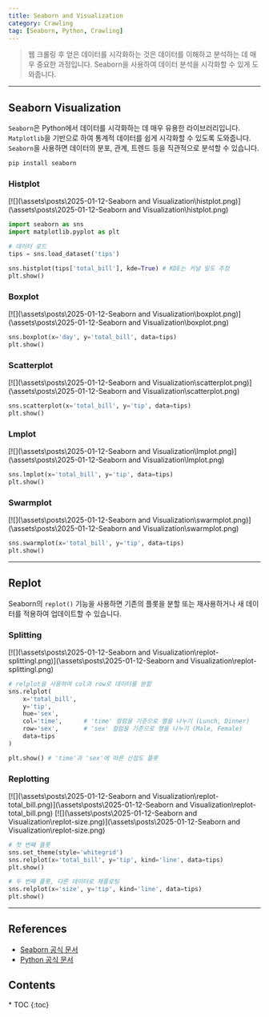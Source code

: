 ```yaml
---
title: Seaborn and Visualization
category: Crawling
tag: [Seaborn, Python, Crawling]
---
```


> 웹 크롤링 후 얻은 데이터를 시각화하는 것은 데이터를 이해하고 분석하는 데 매우 중요한 과정입니다. Seaborn을 사용하여 데이터 분석을 시각화할 수 있게 도와줍니다.

---

## Seaborn Visualization
`Seaborn`은 Python에서 데이터를 시각화하는 데 매우 유용한 라이브러리입니다. `Matplotlib`을 기반으로 하여 통계적 데이터를 쉽게 시각화할 수 있도록 도와줍니다. `Seaborn`을 사용하면 데이터의 분포, 관계, 트렌드 등을 직관적으로 분석할 수 있습니다.

```bash
pip install seaborn
```

### Histplot
[![](\assets\posts\2025-01-12-Seaborn and Visualization\histplot.png)](\assets\posts\2025-01-12-Seaborn and Visualization\histplot.png)
```python
import seaborn as sns
import matplotlib.pyplot as plt

# 데이터 로드
tips = sns.load_dataset('tips')

sns.histplot(tips['total_bill'], kde=True) # KDE는 커널 밀도 추정
plt.show() 
```

### Boxplot
[![](\assets\posts\2025-01-12-Seaborn and Visualization\boxplot.png)](\assets\posts\2025-01-12-Seaborn and Visualization\boxplot.png)
```python
sns.boxplot(x='day', y='total_bill', data=tips)
plt.show()
```

### Scatterplot
[![](\assets\posts\2025-01-12-Seaborn and Visualization\scatterplot.png)](\assets\posts\2025-01-12-Seaborn and Visualization\scatterplot.png)
```python
sns.scatterplot(x='total_bill', y='tip', data=tips)
plt.show()
```

### Lmplot 
[![](\assets\posts\2025-01-12-Seaborn and Visualization\lmplot.png)](\assets\posts\2025-01-12-Seaborn and Visualization\lmplot.png)
```python
sns.lmplot(x='total_bill', y='tip', data=tips)
plt.show()
```

### Swarmplot 
[![](\assets\posts\2025-01-12-Seaborn and Visualization\swarmplot.png)](\assets\posts\2025-01-12-Seaborn and Visualization\swarmplot.png)
```python
sns.swarmplot(x='total_bill', y='tip', data=tips)
plt.show()
```

---

## Replot
Seaborn의 `replot()` 기능을 사용하면 기존의 플롯을 분할 또는 재사용하거나 새 데이터를 적용하여 업데이트할 수 있습니다.

### Splitting
[![](\assets\posts\2025-01-12-Seaborn and Visualization\replot-splittingl.png)](\assets\posts\2025-01-12-Seaborn and Visualization\replot-splittingl.png)
```python
# relplot을 사용하여 col과 row로 데이터를 분할
sns.relplot(
    x='total_bill', 
    y='tip', 
    hue='sex', 
    col='time',      # 'time' 컬럼을 기준으로 열을 나누기 (Lunch, Dinner)
    row='sex',       # 'sex' 컬럼을 기준으로 행을 나누기 (Male, Female)
    data=tips
)

plt.show() # 'time'과 'sex'에 따른 산점도 플롯
```

### Replotting
[![](\assets\posts\2025-01-12-Seaborn and Visualization\replot-total_bill.png)](\assets\posts\2025-01-12-Seaborn and Visualization\replot-total_bill.png)
[![](\assets\posts\2025-01-12-Seaborn and Visualization\replot-size.png)](\assets\posts\2025-01-12-Seaborn and Visualization\replot-size.png)
```python
# 첫 번째 플롯
sns.set_theme(style='whitegrid')
sns.relplot(x='total_bill', y='tip', kind='line', data=tips)
plt.show()

# 두 번째 플롯, 다른 데이터로 재플로팅
sns.relplot(x='size', y='tip', kind='line', data=tips)
plt.show()
```

---

## References
- [Seaborn 공식 문서](https://seaborn.pydata.org/)
- [Python 공식 문서](https://docs.python.org/3/)

<nav class='post-toc' markdown='1'>
  <h2>Contents</h2>
* TOC
{:toc}
</nav>
